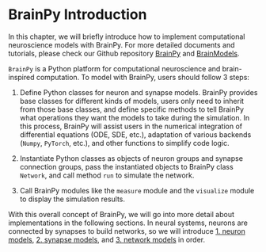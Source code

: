 # BrainPy Introduction

In this chapter, we will briefly introduce how to implement computational neuroscience models with BrainPy. For more detailed documents and tutorials, please check our Github repository [BrainPy](https://github.com/PKU-NIP-Lab/BrainPy) and [BrainModels](https://github.com/PKU-NIP-Lab/BrainModels).

`BrainPy` is a Python platform for computational neuroscience and brain-inspired computation. To model with BrainPy, users should follow 3 steps:

1) Define Python classes for neuron and synapse models. BrainPy provides base classes for different kinds of models, users only need to inherit from those base classes, and define specific methods to tell BrainPy what operations they want the models to take during the simulation. In this process, BrainPy will assist users in the numerical integration of differential equations (ODE, SDE, etc.), adaptation of various backends (`Numpy`, `PyTorch`, etc.), and other functions to simplify code logic.

2) Instantiate Python classes as objects of neuron groups and synapse connection groups, pass the instantiated objects to BrainPy class `Network`, and call method `run` to simulate the network.

3) Call BrainPy modules like the `measure` module and the `visualize` module to display the simulation results.

With this overall concept of BrainPy, we will go into more detail about implementations in the following sections. In neural systems, neurons are connected by synapses to build networks, so we will introduce [1. neuron models](neurons.md), [2. synapse models](synapses.md), and [3. network models](networks.md) in order.